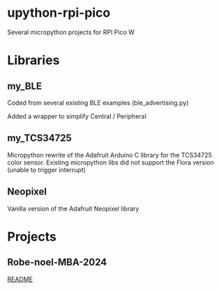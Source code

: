 # upython-rpi-pico
Several micropython projects for RPI Pico W

# Libraries
## my_BLE
Coded from several existing BLE examples (ble_advertising.py)

Added a wrapper to simplify Central / Peripheral

## my_TCS34725
Micropython rewrite of the Adafruit Arduino C library for the TCS34725 color sensor.
Existing micropython libs did not support the Flora version (unable to trigger interrupt)

## Neopixel
Vanilla version of the Adafruit Neopixel library

# Projects
## Robe-noel-MBA-2024
[README](robe-noel-MBA-2024/README.md)